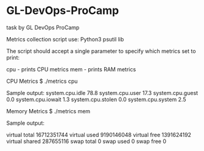 # GL-DevOps-ProCamp
task by GL DevOps ProCamp

Metrics collection script
use: Python3
     psutil lib


The script should accept a single parameter to specify which metrics set to print:

cpu - prints CPU metrics
mem - prints RAM metrics

CPU Metrics
$ ./metrics cpu


Sample output:
  system.cpu.idle 78.8
  system.cpu.user 17.3
  system.cpu.guest 0.0
  system.cpu.iowait 1.3
  system.cpu.stolen 0.0
  system.cpu.system 2.5

Memory Metrics
$ ./metrics mem


Sample output:

virtual total 16712351744
virtual used 9190146048
virtual free 1391624192
virtual shared 287655116
swap total 0
swap used 0
swap free 0
